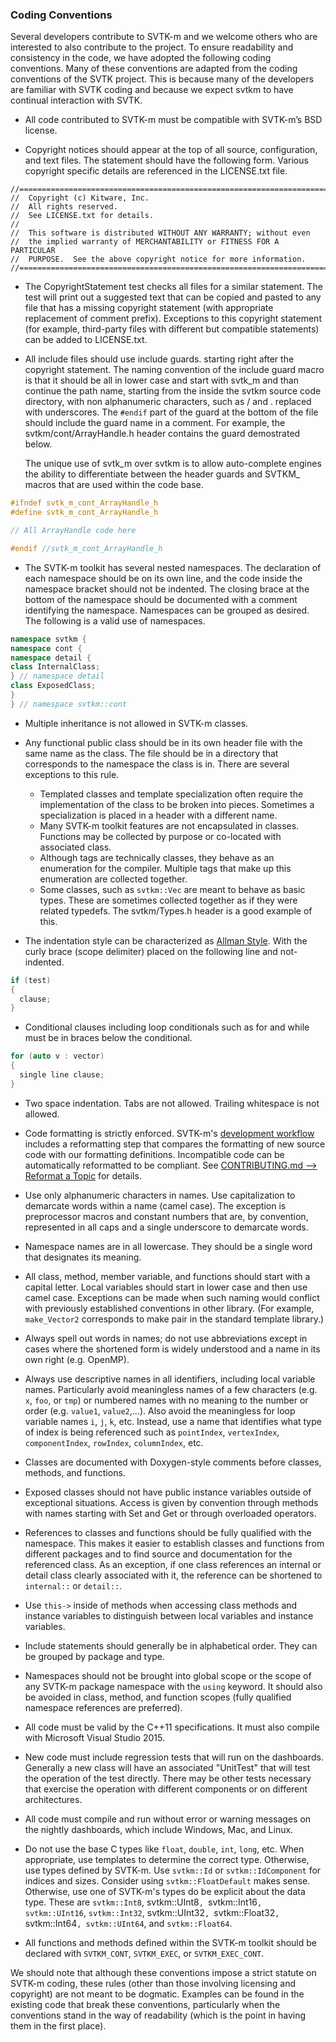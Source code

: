 ### Coding Conventions ###

Several developers contribute to SVTK-m and we welcome others who are
interested to also contribute to the project. To ensure readability and
consistency in the code, we have adopted the following coding conventions.
Many of these conventions are adapted from the coding conventions of the
SVTK project. This is because many of the developers are familiar with SVTK
coding and because we expect svtkm to have continual interaction with SVTK.

  + All code contributed to SVTK-m must be compatible with SVTK-m’s BSD
    license.

  + Copyright notices should appear at the top of all source,
    configuration, and text files. The statement should have the following
    form. Various copyright specific details are referenced in the LICENSE.txt
    file.

```
//==========================================================================
//  Copyright (c) Kitware, Inc.
//  All rights reserved.
//  See LICENSE.txt for details.
//  
//  This software is distributed WITHOUT ANY WARRANTY; without even
//  the implied warranty of MERCHANTABILITY or FITNESS FOR A PARTICULAR
//  PURPOSE.  See the above copyright notice for more information.
//==========================================================================
```

  + The CopyrightStatement test checks all files for a similar statement.
    The test will print out a suggested text that can be copied and pasted
    to any file that has a missing copyright statement (with appropriate
    replacement of comment prefix). Exceptions to this copyright statement
    (for example, third-party files with different but compatible
    statements) can be added to LICENSE.txt.

  + All include files should use include guards. starting right after the
    copyright statement. The naming convention of the include guard macro
    is that it should be all in lower case and start with svtk_m and than
    continue the path name, starting from the inside the svtkm source code
    directory, with non alphanumeric characters, such as / and . replaced
    with underscores. The `#endif` part of the guard at the bottom of the
    file should include the guard name in a comment. For example, the
    svtkm/cont/ArrayHandle.h header contains the guard demostrated below.

    The unique use of svtk_m over svtkm is to allow auto-complete engines the
    ability to differentiate between the header guards and SVTKM_ macros
    that are used within the code base.

```cpp
#ifndef svtk_m_cont_ArrayHandle_h
#define svtk_m_cont_ArrayHandle_h

// All ArrayHandle code here

#endif //svtk_m_cont_ArrayHandle_h
```

  + The SVTK-m toolkit has several nested namespaces. The declaration of
    each namespace should be on its own line, and the code inside the
    namespace bracket should not be indented. The closing brace at the
    bottom of the namespace should be documented with a comment identifying
    the namespace. Namespaces can be grouped as desired. The following is a
    valid use of namespaces.

```cpp
namespace svtkm {
namespace cont {
namespace detail {
class InternalClass;
} // namespace detail
class ExposedClass;
}
} // namespace svtkm::cont
```

  + Multiple inheritance is not allowed in SVTK-m classes.

  + Any functional public class should be in its own header file with the
    same name as the class. The file should be in a directory that
    corresponds to the namespace the class is in. There are several
    exceptions to this rule.
      + Templated classes and template specialization often require the
        implementation of the class to be broken into pieces. Sometimes a
        specialization is placed in a header with a different name.
      + Many SVTK-m toolkit features are not encapsulated in classes.
        Functions may be collected by purpose or co-located with associated
        class.
      + Although tags are technically classes, they behave as an
        enumeration for the compiler. Multiple tags that make up this
        enumeration are collected together.
      + Some classes, such as `svtkm::Vec` are meant to behave as basic
        types. These are sometimes collected together as if they were
        related typedefs. The svtkm/Types.h header is a good example of
        this.

  + The indentation style can be characterized as [Allman Style].
    With the curly brace (scope delimiter) placed on the
    following line and not-indented.

```cpp
if (test)
{
  clause;
}    
```

  + Conditional clauses including loop conditionals such as for and while
    must be in braces below the conditional.
    
```cpp
for (auto v : vector)
{
  single line clause;
}    
```

  + Two space indentation. Tabs are not allowed. Trailing whitespace
    is not allowed.

  + Code formatting is strictly enforced. SVTK-m's [development workflow]
    includes a reformatting step that compares the formatting of new source
    code with our formatting definitions. Incompatible code can be
    automatically reformatted to be compliant. See [CONTRIBUTING.md -->
    Reformat a Topic][Reformat] for details.

[development workflow]: ../CONTRIBUTING.md#workflow
[reformat]:             ../CONTRIBUTING.md#reformat-a-topic

  + Use only alphanumeric characters in names. Use capitalization to
    demarcate words within a name (camel case). The exception is
    preprocessor macros and constant numbers that are, by convention,
    represented in all caps and a single underscore to demarcate words.

  + Namespace names are in all lowercase. They should be a single word that
    designates its meaning.

  + All class, method, member variable, and functions should start with a
    capital letter. Local variables should start in lower case and then use
    camel case. Exceptions can be made when such naming would conflict with
    previously established conventions in other library. (For example,
    `make_Vector2` corresponds to make pair in the standard template
    library.)

  + Always spell out words in names; do not use abbreviations except in
    cases where the shortened form is widely understood and a name in its
    own right (e.g. OpenMP).

  + Always use descriptive names in all identifiers, including local
    variable names. Particularly avoid meaningless names of a few
    characters (e.g. `x`, `foo`, or `tmp`) or numbered names with no
    meaning to the number or order (e.g. `value1`, `value2`,...). Also
    avoid the meaningless for loop variable names `i`, `j`, `k`, etc.
    Instead, use a name that identifies what type of index is being
    referenced such as `pointIndex`, `vertexIndex`, `componentIndex`,
    `rowIndex`, `columnIndex`, etc.

  + Classes are documented with Doxygen-style comments before classes,
    methods, and functions.

  + Exposed classes should not have public instance variables outside of
    exceptional situations. Access is given by convention through methods
    with names starting with Set and Get or through overloaded operators.

  + References to classes and functions should be fully qualified with the
    namespace. This makes it easier to establish classes and functions from
    different packages and to find source and documentation for the
    referenced class. As an exception, if one class references an internal
    or detail class clearly associated with it, the reference can be
    shortened to `internal::` or `detail::`.

  + Use `this->` inside of methods when accessing class methods and
    instance variables to distinguish between local variables and instance
    variables.

  + Include statements should generally be in alphabetical order. They can
    be grouped by package and type.

  + Namespaces should not be brought into global scope or the scope of any
    SVTK-m package namespace with the `using` keyword. It should also be
    avoided in class, method, and function scopes (fully qualified
    namespace references are preferred).

  + All code must be valid by the C++11 specifications. It must also
    compile with Microsoft Visual Studio 2015.

  + New code must include regression tests that will run on the dashboards.
    Generally a new class will have an associated "UnitTest" that will test
    the operation of the test directly. There may be other tests necessary
    that exercise the operation with different components or on different
    architectures.

  + All code must compile and run without error or warning messages on the
    nightly dashboards, which include Windows, Mac, and Linux.

  + Do not use the base C types like `float`, `double`, `int`, `long`, etc.
    When appropriate, use templates to determine the correct type.
    Otherwise, use types defined by SVTK-m. Use `svtkm::Id` or
    `svtkm::IdComponent` for indices and sizes. Consider using
    `svtkm::FloatDefault` makes sense. Otherwise, use one of SVTK-m's types
    do be explicit about the data type. These are `svtkm::Int8`,
    svtkm::UInt8`, `svtkm::Int16`, svtkm::UInt16`, `svtkm::Int32`,
    svtkm::UInt32`, `svtkm::Float32`, `svtkm::Int64`, svtkm::UInt64`, and
    `svtkm::Float64`.

  + All functions and methods defined within the SVTK-m toolkit should be
    declared with `SVTKM_CONT`, `SVTKM_EXEC`, or `SVTKM_EXEC_CONT`.

We should note that although these conventions impose a strict statute on
SVTK-m coding, these rules (other than those involving licensing and
copyright) are not meant to be dogmatic. Examples can be found in the
existing code that break these conventions, particularly when the
conventions stand in the way of readability (which is the point in having
them in the first place).

[Allman Style]:  https://en.wikipedia.org/wiki/Indent_style#Allman_style

